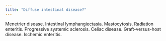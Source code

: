 ```yaml
---
title: "Diffuse intestinal disease?"
---
```

Menetrier disease. Intestinal lymphangiectasia. Mastocytosis. Radiation enteritis. Progressive systemic sclerosis. Celiac disease. Graft-versus-host disease. Ischemic enteritis.

